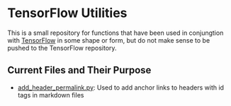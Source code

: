 # TensorFlow Utilities

This is a small repository for functions that have been used in conjungtion with [TensorFlow](https://github.com/tensorflow/tensorflow) in some shape or form, but do not make sense to be pushed to the TensorFlow repository.

## Current Files and Their Purpose

* [add\_header\_permalink.py](py/add_header_permalink.py): Used to add anchor links to headers with id tags in markdown files